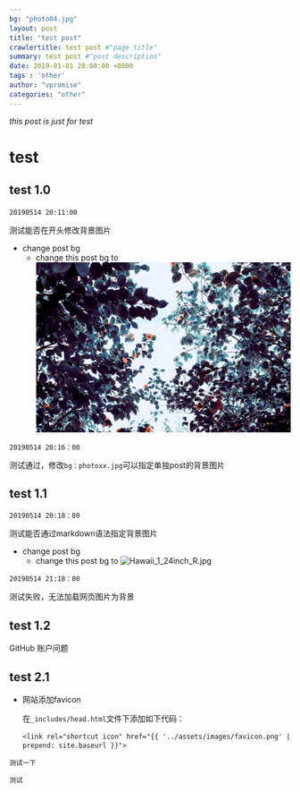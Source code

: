 ```yaml
---
bg: "photo04.jpg"
layout: post
title: "test post"
crawlertitle: test post #"page title"
summary: test post #"post description"
date: 2019-01-01 20:00:00 +0800
tags : 'other'
author: "vpromise"
categories: "other"
---
```


*this post is just for test*

# test

## test 1.0 
`20190514 20:11:00`

测试能否在开头修改背景图片

- change post bg
  - change this post bg to ![photo05.jpg](https://raw.githubusercontent.com/vpromise/vpromise.github.io/master/assets/images/photo05.jpg)

`20190514 20:16：00`

测试通过，修改`bg：photoxx.jpg`可以指定单独post的背景图片

## test 1.1
`20190514 20:18：00`

测试能否通过markdown语法指定背景图片
- change post bg
  - change this post bg to ![Hawaii_1_24inch_R.jpg](https://i.loli.net/2019/05/14/5cdab3548db4a57061.jpg)

`20190514 21:18：00`

测试失败，无法加载网页图片为背景

## test 1.2

GitHub 账户问题

## test 2.1

- 网站添加favicon

  在`_includes/head.html`文件下添加如下代码：
  

  ```
  <link rel="shortcut icon" href="{{ '../assets/images/favicon.png' | prepend: site.baseurl }}">
  ```

```
测试一下
```

```测试```
